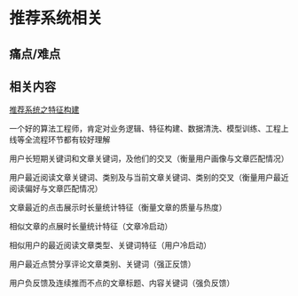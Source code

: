 # 推荐系统相关

## 痛点/难点

## 相关内容
[推荐系统之特征构建](https://mp.weixin.qq.com/s/G5eIuUL3qVdanGyii7f1Kw)

一个好的算法工程师，肯定对业务逻辑、特征构建、数据清洗、模型训练、工程上线等全流程环节都有较好理解



用户长短期关键词和文章关键词，及他们的交叉（衡量用户画像与文章匹配情况）

用户最近阅读文章关键词、类别及与当前文章关键词、类别的交叉（衡量用户最近阅读偏好与文章匹配情况）

文章最近的点击展示时长量统计特征（衡量文章的质量与热度）

相似文章的点展时长量统计特征（文章冷启动）

相似用户的最近阅读文章类型、关键词特征（用户冷启动）

用户最近点赞分享评论文章类别、关键词（强正反馈）

用户负反馈及连续推而不点的文章标题、内容关键词（强负反馈）


